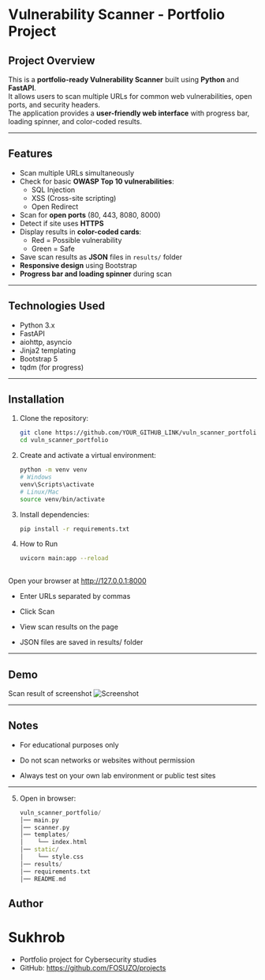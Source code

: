 # Vulnerability Scanner - Portfolio Project

## Project Overview
This is a **portfolio-ready Vulnerability Scanner** built using **Python** and **FastAPI**.  
It allows users to scan multiple URLs for common web vulnerabilities, open ports, and security headers.  
The application provides a **user-friendly web interface** with progress bar, loading spinner, and color-coded results.

---

## Features
- Scan multiple URLs simultaneously
- Check for basic **OWASP Top 10 vulnerabilities**:
  - SQL Injection
  - XSS (Cross-site scripting)
  - Open Redirect
- Scan for **open ports** (80, 443, 8080, 8000)
- Detect if site uses **HTTPS**
- Display results in **color-coded cards**:
  - Red = Possible vulnerability
  - Green = Safe
- Save scan results as **JSON** files in `results/` folder
- **Responsive design** using Bootstrap
- **Progress bar and loading spinner** during scan

---

## Technologies Used
- Python 3.x
- FastAPI
- aiohttp, asyncio
- Jinja2 templating
- Bootstrap 5
- tqdm (for progress)

---

## Installation
1. Clone the repository:
   ```bash
   git clone https://github.com/YOUR_GITHUB_LINK/vuln_scanner_portfolio.git
   cd vuln_scanner_portfolio
2. Create and activate a virtual environment:   
   ```bash
   python -m venv venv
   # Windows
   venv\Scripts\activate
   # Linux/Mac
   source venv/bin/activate
3. Install dependencies:
   ```bash
   pip install -r requirements.txt
4. How to Run
   ```bash
   uvicorn main:app --reload
  
 Open your browser at http://127.0.0.1:8000 
 - Enter URLs separated by commas

 - Click Scan

 - View scan results on the page

 - JSON files are saved in results/ folder

---


## Demo

Scan result of screenshot
![Screenshot](assets/screenshot.png)

---

## Notes
- For educational purposes only

- Do not scan networks or websites without permission

- Always test on your own lab environment or public test sites

---

5. Open in browser:
   ```cpp
   vuln_scanner_portfolio/
   │── main.py
   │── scanner.py
   │── templates/
   │    └── index.html
   │── static/
   │    └── style.css
   │── results/
   │── requirements.txt
   │── README.md

## Author
# Sukhrob
- Portfolio project for Cybersecurity studies
- GitHub: https://github.com/FOSUZO/projects





 

